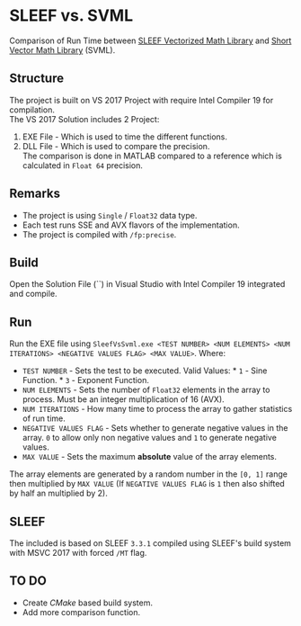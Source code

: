 # SLEEF vs. SVML
Comparison of Run Time between [SLEEF Vectorized Math Library][1] and [Short Vector Math Library][2] (SVML).

## Structure
The project is built on VS 2017 Project with require Intel Compiler 19 for compilation.  
The VS 2017 Solution includes 2 Project:

 1.	EXE File - Which is used to time the different functions.
 2.	DLL File - Which is used to compare the precision.  
 	The comparison is done in MATLAB compared to a reference which is calculated in `Float 64` precision.

## Remarks
 *	The project is using `Single`  / `Float32` data type.
 *	Each test runs SSE and AVX flavors of the implementation.
 * 	The project is compiled with `/fp:precise`.

## Build
Open the Solution File (``) in Visual Studio with Intel Compiler 19 integrated and compile.

## Run
Run the EXE file using `SleefVsSvml.exe <TEST NUMBER> <NUM ELEMENTS> <NUM ITERATIONS> <NEGATIVE VALUES FLAG> <MAX VALUE>`.
Where:
 * 	`TEST NUMBER` - Sets the test to be executed.
 	Valid Values:
 		*	`1` - Sine Function.
 		*	`3` - Exponent Function.
 *	`NUM ELEMENTS` - Sets the number of `Float32` elements in the array to process. Must be an integer multiplication of 16 (AVX).
 * 	`NUM ITERATIONS` - How many time to process the array to gather statistics of run time.
 * 	`NEGATIVE VALUES FLAG` - Sets whether to generate negative values in the array. `0` to allow only non negative values and `1` to generate negative values.
 * 	`MAX VALUE` - Sets the maximum **absolute** value of the array elements.

The array elements are generated by a random number in the `[0, 1]` range then multiplied by `MAX VALUE` (If `NEGATIVE VALUES FLAG` is `1` then also shifted by half an multiplied by 2).

## SLEEF
The included is based on SLEEF `3.3.1` compiled using SLEEF's build system with MSVC 2017 with forced `/MT` flag.

## TO DO
 *	Create *CMake* based build system.
 * 	Add more comparison function.

 [1]: https://sleef.org/ "SLEEF Vectorized Math Library"
 [2]: https://software.intel.com/en-us/cpp-compiler-developer-guide-and-reference-intrinsics-for-short-vector-math-library-operations "Intrinsics for Short Vector Math Library Operations"